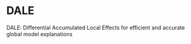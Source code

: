 # DALE
DALE: Differential Accumulated Local Effects for efficient and accurate global model explanations

